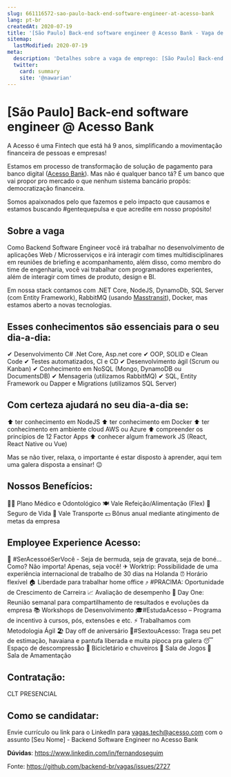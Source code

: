 ```yaml
---
slug: 661116572-sao-paulo-back-end-software-engineer-at-acesso-bank
lang: pt-br
createdAt: 2020-07-19
title: '[São Paulo] Back-end software engineer @ Acesso Bank - Vaga de Emprego'
sitemap:
  lastModified: 2020-07-19
meta:
  description: 'Detalhes sobre a vaga de emprego: [São Paulo] Back-end software engineer @ Acesso Bank'
  twitter:
    card: summary
    site: '@nawarian'
---
```


# [São Paulo] Back-end software engineer @ Acesso Bank

A Acesso é uma Fintech que está há 9 anos, simplificando a movimentação financeira de pessoas e empresas!

Estamos em processo de transformação de solução de pagamento para banco digital ([Acesso Bank](https://acessobank.com.br)). Mas não é qualquer banco tá? É um banco que vai propor pro mercado o que nenhum sistema bancário propôs: democratização financeira.

Somos apaixonados pelo que fazemos e pelo impacto que causamos e estamos buscando #gentequepulsa e que acredite em nosso propósito!

## Sobre a vaga

Como Backend Software Engineer você irá trabalhar no desenvolvimento de aplicações Web / Microsserviços e irá interagir com times multidisciplinares em reuniões de briefing e acompanhamento, além disso, como membro do time de engenharia, você vai trabalhar com programadores experientes, além de interagir com times de produto, design e BI.

Em nossa stack contamos com .NET Core, NodeJS, DynamoDb, SQL Server (com Entity Framework), RabbitMQ (usando [Masstransit](https://masstransit-project.com/)), Docker, mas estamos aberto a novas tecnologias.

## Esses conhecimentos são essenciais para o seu dia-a-dia:
✔ Desenvolvimento C# .Net Core, Asp.net core
✔ OOP, SOLID e Clean Code
✔ Testes automatizados, CI e CD
✔ Desenvolvimento ágil (Scrum ou Kanban)
✔ Conhecimento em NoSQL (Mongo, DynamoDB ou DocumentsDB)
✔ Mensageria (utilizamos RabbitMQ)
✔ SQL, Entity Framework ou Dapper e Migrations (utilizamos SQL Server)

## Com certeza ajudará no seu dia-a-dia se:
⬆ ter conhecimento em NodeJS
⬆ ter conhecimento em Docker
⬆ ter conhecimento em ambiente cloud AWS ou Azure
⬆ compreender os princípios de 12 Factor Apps
⬆ conhecer algum framework JS (React, React Native ou Vue)

Mas se não tiver, relaxa, o importante é estar disposto à aprender, aqui tem uma galera disposta a ensinar! 😉

## Nossos Benefícios:

👨‍⚕ Plano Médico e Odontológico
🍽 Vale Refeição/Alimentação (Flex)
🏥 Seguro de Vida
🚌 Vale Transporte
💵 Bônus anual mediante atingimento de metas da empresa

## Employee Experience Acesso:
👔 #SerAcessoéSerVocê - Seja de bermuda, seja de gravata, seja de boné... Como? Não importa! Apenas, seja você!
✈ Worktrip: Possibilidade de uma experiência internacional de trabalho de 30 dias na Holanda
⏰ Horário flexível
🏠 Liberdade para trabalhar home office
⤴ #PRACIMA: Oportunidade de Crescimento de Carreira
📈 Avaliação de desempenho
📅 Day One: Reunião semanal para compartilhamento de resultados e evoluções da empresa
📚 Workshops de Desenvolvimento
🎓#EstudaAcesso – Programa de incentivo à cursos, pós, extensões e etc.
⚡ Trabalhamos com Metodologia Ágil
🏖 Day off de aniversário
🎉#SextouAcesso: Traga seu pet de estimação, havaiana e pantufa liberada e muita pipoca pra galera
😴 Espaço de descompressão
🚴 Bicicletário e chuveiros
🎲 Sala de Jogos
👶 Sala de Amamentação

## Contratação:
CLT
PRESENCIAL

## Como se candidatar:

Envie currículo ou link para o LinkedIn para vagas.tech@acesso.com com o assunto [Seu Nome] - Backend Software Engineer no Acesso Bank

**Dúvidas**: https://www.linkedin.com/in/fernandoseguim

Fonte: https://github.com/backend-br/vagas/issues/2727